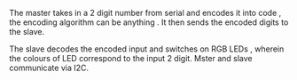 The master takes in a 2 digit number from serial  and encodes it into code , the encoding algorithm can be anything .
It then sends the encoded digits to the slave.

The slave decodes the encoded input and switches on RGB LEDs , wherein the colours of LED correspond to the input 2 digit.
Mster and slave communicate via I2C.
